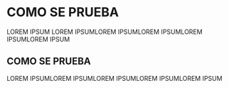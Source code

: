 # COMO SE PRUEBA
LOREM IPSUM LOREM IPSUMLOREM IPSUMLOREM IPSUMLOREM IPSUMLOREM IPSUM
## COMO SE PRUEBA
LOREM IPSUMLOREM IPSUMLOREM IPSUMLOREM IPSUMLOREM IPSUM